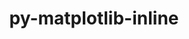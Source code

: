 ---
title: "py-matplotlib-inline"
layout: cache
categories: [package, develop]
meta: {"compilers": ["none"], "num_specs": 131, "num_specs_by_stack": {"data-vis-sdk": 25, "e4s": 62, "e4s-neoverse-v2": 44, "root": 131}, "oss": ["ubuntu20.04", "ubuntu22.04"], "platforms": ["linux"], "stacks": ["data-vis-sdk", "e4s", "e4s-neoverse-v2", "root"], "targets": ["neoverse_v2", "x86_64_v3"], "versions": ["0.1.6"]}
spec_details: [{"compiler": "none", "hash": "2fvzsv6334b3hkxfolydk4iy3wskrxwa", "os": "ubuntu22.04", "platform": "linux", "size": "-", "stacks": ["e4s", "root"], "target": "x86_64_v3", "variants": ["build_system=python_pip"], "versions": ["0.1.6"]}, {"compiler": "none", "hash": "2inarjqa7fxlufig5mt2plb6mhb6roco", "os": "ubuntu20.04", "platform": "linux", "size": "-", "stacks": ["data-vis-sdk", "root"], "target": "x86_64_v3", "variants": ["build_system=python_pip"], "versions": ["0.1.6"]}, {"compiler": "none", "hash": "2jjhnysg5cnly5wzqfh4xot22u7clfj7", "os": "ubuntu22.04", "platform": "linux", "size": "-", "stacks": ["e4s", "root"], "target": "x86_64_v3", "variants": ["build_system=python_pip"], "versions": ["0.1.6"]}, {"compiler": "none", "hash": "2kww2gc4a3goxyg7zbxfwbfcftfhgkoi", "os": "ubuntu22.04", "platform": "linux", "size": "-", "stacks": ["e4s", "root"], "target": "x86_64_v3", "variants": ["build_system=python_pip"], "versions": ["0.1.6"]}, {"compiler": "none", "hash": "2rtplddm2x356zbe4n542qs5chnfp3m5", "os": "ubuntu22.04", "platform": "linux", "size": "-", "stacks": ["e4s-neoverse-v2", "root"], "target": "neoverse_v2", "variants": ["build_system=python_pip"], "versions": ["0.1.6"]}, {"compiler": "none", "hash": "2vfuwowzb6oef4r6vr6omwggxqmarxje", "os": "ubuntu22.04", "platform": "linux", "size": "-", "stacks": ["e4s", "root"], "target": "x86_64_v3", "variants": ["build_system=python_pip"], "versions": ["0.1.6"]}, {"compiler": "none", "hash": "3eeg5ph6u6bmurxmrr72tpteuygrlbce", "os": "ubuntu22.04", "platform": "linux", "size": "-", "stacks": ["e4s", "root"], "target": "x86_64_v3", "variants": ["build_system=python_pip"], "versions": ["0.1.6"]}, {"compiler": "none", "hash": "3go6sccscjmsi6x3xdfbsu2xe4ilrw5n", "os": "ubuntu22.04", "platform": "linux", "size": "-", "stacks": ["e4s", "root"], "target": "x86_64_v3", "variants": ["build_system=python_pip"], "versions": ["0.1.6"]}, {"compiler": "none", "hash": "3i4qfjvo7qrlcb25qpciizg3cprmsfer", "os": "ubuntu22.04", "platform": "linux", "size": "-", "stacks": ["e4s", "root"], "target": "x86_64_v3", "variants": ["build_system=python_pip"], "versions": ["0.1.6"]}, {"compiler": "none", "hash": "4u7ojxvwf77javkidgsduhchekk4b3rh", "os": "ubuntu22.04", "platform": "linux", "size": "-", "stacks": ["e4s", "root"], "target": "x86_64_v3", "variants": ["build_system=python_pip"], "versions": ["0.1.6"]}, {"compiler": "none", "hash": "57pzjr73do6diax7ppgy5icdhreikmpx", "os": "ubuntu20.04", "platform": "linux", "size": "-", "stacks": ["data-vis-sdk", "root"], "target": "x86_64_v3", "variants": ["build_system=python_pip"], "versions": ["0.1.6"]}, {"compiler": "none", "hash": "5asxergplbxx3ishteuqtix2uxqkg5ii", "os": "ubuntu22.04", "platform": "linux", "size": "-", "stacks": ["e4s", "root"], "target": "x86_64_v3", "variants": ["build_system=python_pip"], "versions": ["0.1.6"]}, {"compiler": "none", "hash": "5nc6lwau6dxsofqzp2cn36mqb22ckpr2", "os": "ubuntu22.04", "platform": "linux", "size": "-", "stacks": ["e4s", "root"], "target": "x86_64_v3", "variants": ["build_system=python_pip"], "versions": ["0.1.6"]}, {"compiler": "none", "hash": "5q3liocmjuhtlz6xuzki2w7dt4xjqmf7", "os": "ubuntu22.04", "platform": "linux", "size": "-", "stacks": ["e4s-neoverse-v2", "root"], "target": "neoverse_v2", "variants": ["build_system=python_pip"], "versions": ["0.1.6"]}, {"compiler": "none", "hash": "5tn2orlp5g7qoyq5a566mopffuxb5ywm", "os": "ubuntu22.04", "platform": "linux", "size": "-", "stacks": ["e4s", "root"], "target": "x86_64_v3", "variants": ["build_system=python_pip"], "versions": ["0.1.6"]}, {"compiler": "none", "hash": "66nrfiogda7yrclseuhmadwntzcm7pd3", "os": "ubuntu22.04", "platform": "linux", "size": "-", "stacks": ["e4s-neoverse-v2", "root"], "target": "neoverse_v2", "variants": ["build_system=python_pip"], "versions": ["0.1.6"]}, {"compiler": "none", "hash": "6clh6o3b5s32njudjmk5imyo6ggffewz", "os": "ubuntu20.04", "platform": "linux", "size": "-", "stacks": ["data-vis-sdk", "root"], "target": "x86_64_v3", "variants": ["build_system=python_pip"], "versions": ["0.1.6"]}, {"compiler": "none", "hash": "6ctpmsk4y2f54bhqk2o5i4gl4nytu5cd", "os": "ubuntu22.04", "platform": "linux", "size": "-", "stacks": ["e4s", "root"], "target": "x86_64_v3", "variants": ["build_system=python_pip"], "versions": ["0.1.6"]}, {"compiler": "none", "hash": "6twbmjypn5jiw3yws67yjly6qee2c7sl", "os": "ubuntu22.04", "platform": "linux", "size": "-", "stacks": ["e4s", "root"], "target": "x86_64_v3", "variants": ["build_system=python_pip"], "versions": ["0.1.6"]}, {"compiler": "none", "hash": "6vs7o2kbminkfv7lu3hff5hzd3ertxjn", "os": "ubuntu20.04", "platform": "linux", "size": "-", "stacks": ["data-vis-sdk", "root"], "target": "x86_64_v3", "variants": ["build_system=python_pip"], "versions": ["0.1.6"]}, {"compiler": "none", "hash": "724azq4isfxv24no73loyawaid5tg2by", "os": "ubuntu22.04", "platform": "linux", "size": "-", "stacks": ["e4s-neoverse-v2", "root"], "target": "neoverse_v2", "variants": ["build_system=python_pip"], "versions": ["0.1.6"]}, {"compiler": "none", "hash": "7mknawyxkfvtuotpkjg245ug6xlntsrw", "os": "ubuntu22.04", "platform": "linux", "size": "-", "stacks": ["e4s", "root"], "target": "x86_64_v3", "variants": ["build_system=python_pip"], "versions": ["0.1.6"]}, {"compiler": "none", "hash": "7n45bryzk4pbvlcfyko6z2ccyo5gaxtp", "os": "ubuntu22.04", "platform": "linux", "size": "-", "stacks": ["e4s-neoverse-v2", "root"], "target": "neoverse_v2", "variants": ["build_system=python_pip"], "versions": ["0.1.6"]}, {"compiler": "none", "hash": "7ppelvlp5ypryb7mexqhmh7p7rbwqna5", "os": "ubuntu22.04", "platform": "linux", "size": "-", "stacks": ["e4s", "root"], "target": "x86_64_v3", "variants": ["build_system=python_pip"], "versions": ["0.1.6"]}, {"compiler": "none", "hash": "7rmhwoq5mioee6aonz6fbpkfw2bg77zp", "os": "ubuntu22.04", "platform": "linux", "size": "-", "stacks": ["e4s", "root"], "target": "x86_64_v3", "variants": ["build_system=python_pip"], "versions": ["0.1.6"]}, {"compiler": "none", "hash": "7rqcpbvpdtnggikmz5qiiwtyur72dmua", "os": "ubuntu22.04", "platform": "linux", "size": "-", "stacks": ["e4s", "root"], "target": "x86_64_v3", "variants": ["build_system=python_pip"], "versions": ["0.1.6"]}, {"compiler": "none", "hash": "7ruielharq7fzlbzs5nrb57nxzdiyhca", "os": "ubuntu22.04", "platform": "linux", "size": "-", "stacks": ["e4s", "root"], "target": "x86_64_v3", "variants": ["build_system=python_pip"], "versions": ["0.1.6"]}, {"compiler": "none", "hash": "7s55467ql65eenrmjavamjrcxxnpuavn", "os": "ubuntu22.04", "platform": "linux", "size": "-", "stacks": ["e4s", "root"], "target": "x86_64_v3", "variants": ["build_system=python_pip"], "versions": ["0.1.6"]}, {"compiler": "none", "hash": "a5ed6plntrayyzx4jx3vj4p6hyigu3nn", "os": "ubuntu22.04", "platform": "linux", "size": "-", "stacks": ["e4s-neoverse-v2", "root"], "target": "neoverse_v2", "variants": ["build_system=python_pip"], "versions": ["0.1.6"]}, {"compiler": "none", "hash": "ajf5ctoo5teraanwqlhklkj6otmoetv7", "os": "ubuntu22.04", "platform": "linux", "size": "-", "stacks": ["e4s", "root"], "target": "x86_64_v3", "variants": ["build_system=python_pip"], "versions": ["0.1.6"]}, {"compiler": "none", "hash": "ajxlco4mpl4mtec3tf545ffrpqubew3f", "os": "ubuntu22.04", "platform": "linux", "size": "-", "stacks": ["e4s-neoverse-v2", "root"], "target": "neoverse_v2", "variants": ["build_system=python_pip"], "versions": ["0.1.6"]}, {"compiler": "none", "hash": "bbua4nsxcxjirjtm3wx335yyfk76l2ui", "os": "ubuntu22.04", "platform": "linux", "size": "-", "stacks": ["e4s-neoverse-v2", "root"], "target": "neoverse_v2", "variants": ["build_system=python_pip"], "versions": ["0.1.6"]}, {"compiler": "none", "hash": "bdjwp22iugfoymmrcdmqjphodwkqgztu", "os": "ubuntu20.04", "platform": "linux", "size": "-", "stacks": ["data-vis-sdk", "root"], "target": "x86_64_v3", "variants": ["build_system=python_pip"], "versions": ["0.1.6"]}, {"compiler": "none", "hash": "bhbrbjxu3ctu4mxcytvolq4mqoyogqj2", "os": "ubuntu22.04", "platform": "linux", "size": "-", "stacks": ["e4s-neoverse-v2", "root"], "target": "neoverse_v2", "variants": ["build_system=python_pip"], "versions": ["0.1.6"]}, {"compiler": "none", "hash": "bjxsagtwjt27ekeqc2deobcjbzpvnyc6", "os": "ubuntu22.04", "platform": "linux", "size": "-", "stacks": ["e4s-neoverse-v2", "root"], "target": "neoverse_v2", "variants": ["build_system=python_pip"], "versions": ["0.1.6"]}, {"compiler": "none", "hash": "blwcwrty3mgdkquk3j3mwzg7ea2dcnts", "os": "ubuntu22.04", "platform": "linux", "size": "-", "stacks": ["e4s-neoverse-v2", "root"], "target": "neoverse_v2", "variants": ["build_system=python_pip"], "versions": ["0.1.6"]}, {"compiler": "none", "hash": "cgo5pedvqphj7d4zbbdlcnaz7mhjscta", "os": "ubuntu22.04", "platform": "linux", "size": "-", "stacks": ["e4s-neoverse-v2", "root"], "target": "neoverse_v2", "variants": ["build_system=python_pip"], "versions": ["0.1.6"]}, {"compiler": "none", "hash": "clr76jql7iecsqgeselm7b5ibn7tgqet", "os": "ubuntu22.04", "platform": "linux", "size": "-", "stacks": ["e4s", "root"], "target": "x86_64_v3", "variants": ["build_system=python_pip"], "versions": ["0.1.6"]}, {"compiler": "none", "hash": "cnsxgu5r3rvi7lkxw57p3bo7raoapalm", "os": "ubuntu22.04", "platform": "linux", "size": "-", "stacks": ["e4s", "root"], "target": "x86_64_v3", "variants": ["build_system=python_pip"], "versions": ["0.1.6"]}, {"compiler": "none", "hash": "cyumdnz5fekryvwqbpvw47ngp64jatsk", "os": "ubuntu22.04", "platform": "linux", "size": "-", "stacks": ["e4s-neoverse-v2", "root"], "target": "neoverse_v2", "variants": ["build_system=python_pip"], "versions": ["0.1.6"]}, {"compiler": "none", "hash": "d4apct232z2mpync2xgdaxngjz3c3kgv", "os": "ubuntu20.04", "platform": "linux", "size": "-", "stacks": ["data-vis-sdk", "root"], "target": "x86_64_v3", "variants": ["build_system=python_pip"], "versions": ["0.1.6"]}, {"compiler": "none", "hash": "d5zludydbrhkwg66fy5ixpcr2gpe6hpn", "os": "ubuntu22.04", "platform": "linux", "size": "-", "stacks": ["e4s", "root"], "target": "x86_64_v3", "variants": ["build_system=python_pip"], "versions": ["0.1.6"]}, {"compiler": "none", "hash": "d6mel5nfwqyx76ccfwpunahzgcj47ngz", "os": "ubuntu22.04", "platform": "linux", "size": "-", "stacks": ["e4s-neoverse-v2", "root"], "target": "neoverse_v2", "variants": ["build_system=python_pip"], "versions": ["0.1.6"]}, {"compiler": "none", "hash": "dsaxnpefjg7qdln5i4cayul264jpquxp", "os": "ubuntu20.04", "platform": "linux", "size": "-", "stacks": ["data-vis-sdk", "root"], "target": "x86_64_v3", "variants": ["build_system=python_pip"], "versions": ["0.1.6"]}, {"compiler": "none", "hash": "efeiritlaypbfd6lyhxlx2buhbch5u4m", "os": "ubuntu22.04", "platform": "linux", "size": "-", "stacks": ["e4s", "root"], "target": "x86_64_v3", "variants": ["build_system=python_pip"], "versions": ["0.1.6"]}, {"compiler": "none", "hash": "ejng3zhrnjc6b662y2zixdydjlpqk7sw", "os": "ubuntu20.04", "platform": "linux", "size": "-", "stacks": ["data-vis-sdk", "root"], "target": "x86_64_v3", "variants": ["build_system=python_pip"], "versions": ["0.1.6"]}, {"compiler": "none", "hash": "ekz4uxpf74a65sf4dlfbqse2dftda3zr", "os": "ubuntu20.04", "platform": "linux", "size": "-", "stacks": ["data-vis-sdk", "root"], "target": "x86_64_v3", "variants": ["build_system=python_pip"], "versions": ["0.1.6"]}, {"compiler": "none", "hash": "f25mloimldcex4hqdfj3iuaesbri7mvd", "os": "ubuntu20.04", "platform": "linux", "size": "-", "stacks": ["data-vis-sdk", "root"], "target": "x86_64_v3", "variants": ["build_system=python_pip"], "versions": ["0.1.6"]}, {"compiler": "none", "hash": "f2py6gsx76ph2ypzob3rrfynjji5qxlt", "os": "ubuntu22.04", "platform": "linux", "size": "-", "stacks": ["e4s-neoverse-v2", "root"], "target": "neoverse_v2", "variants": ["build_system=python_pip"], "versions": ["0.1.6"]}, {"compiler": "none", "hash": "fbeveuxumq6pngbsjr2hdgddt56i7oey", "os": "ubuntu22.04", "platform": "linux", "size": "-", "stacks": ["e4s-neoverse-v2", "root"], "target": "neoverse_v2", "variants": ["build_system=python_pip"], "versions": ["0.1.6"]}, {"compiler": "none", "hash": "fjassffzkxiuzjojpf6hep2gv2xzi73o", "os": "ubuntu22.04", "platform": "linux", "size": "-", "stacks": ["e4s-neoverse-v2", "root"], "target": "neoverse_v2", "variants": ["build_system=python_pip"], "versions": ["0.1.6"]}, {"compiler": "none", "hash": "fmg2yu23svv6sqoxypgfwhiejmfoymnr", "os": "ubuntu22.04", "platform": "linux", "size": "-", "stacks": ["e4s", "root"], "target": "x86_64_v3", "variants": ["build_system=python_pip"], "versions": ["0.1.6"]}, {"compiler": "none", "hash": "fn7aksynre7ryzpu53rnysbybroodiql", "os": "ubuntu22.04", "platform": "linux", "size": "-", "stacks": ["e4s-neoverse-v2", "root"], "target": "neoverse_v2", "variants": ["build_system=python_pip"], "versions": ["0.1.6"]}, {"compiler": "none", "hash": "fnjwgn4ehketxkc5hlg5tdmygxtbfsra", "os": "ubuntu22.04", "platform": "linux", "size": "-", "stacks": ["e4s", "root"], "target": "x86_64_v3", "variants": ["build_system=python_pip"], "versions": ["0.1.6"]}, {"compiler": "none", "hash": "frkubhokdbv7vnkzsxasaupxq7q43ra4", "os": "ubuntu22.04", "platform": "linux", "size": "-", "stacks": ["e4s", "root"], "target": "x86_64_v3", "variants": ["build_system=python_pip"], "versions": ["0.1.6"]}, {"compiler": "none", "hash": "g22wqlnd5lpphjnajkadqp5e6nr6juxy", "os": "ubuntu20.04", "platform": "linux", "size": "-", "stacks": ["data-vis-sdk", "root"], "target": "x86_64_v3", "variants": ["build_system=python_pip"], "versions": ["0.1.6"]}, {"compiler": "none", "hash": "g6tz2qbk4s3qpaizyrmjs2lyqz6wfnh3", "os": "ubuntu22.04", "platform": "linux", "size": "-", "stacks": ["e4s-neoverse-v2", "root"], "target": "neoverse_v2", "variants": ["build_system=python_pip"], "versions": ["0.1.6"]}, {"compiler": "none", "hash": "gktj2bxpi5w5echyvsfrkqefy4o5lb2r", "os": "ubuntu22.04", "platform": "linux", "size": "-", "stacks": ["e4s", "root"], "target": "x86_64_v3", "variants": ["build_system=python_pip"], "versions": ["0.1.6"]}, {"compiler": "none", "hash": "gpshz3ksrhlt45mlslmn4lextdtsio4w", "os": "ubuntu20.04", "platform": "linux", "size": "-", "stacks": ["data-vis-sdk", "root"], "target": "x86_64_v3", "variants": ["build_system=python_pip"], "versions": ["0.1.6"]}, {"compiler": "none", "hash": "gsb4efzf6hhanefoli6z54zlhw6ixion", "os": "ubuntu22.04", "platform": "linux", "size": "-", "stacks": ["e4s-neoverse-v2", "root"], "target": "neoverse_v2", "variants": ["build_system=python_pip"], "versions": ["0.1.6"]}, {"compiler": "none", "hash": "h3en5wcojnbesvaf75myhwx4mfdgsmfh", "os": "ubuntu22.04", "platform": "linux", "size": "-", "stacks": ["e4s", "root"], "target": "x86_64_v3", "variants": ["build_system=python_pip"], "versions": ["0.1.6"]}, {"compiler": "none", "hash": "h6dxybobwns42lqqgx6yh67wziu2yuzc", "os": "ubuntu20.04", "platform": "linux", "size": "-", "stacks": ["data-vis-sdk", "root"], "target": "x86_64_v3", "variants": ["build_system=python_pip"], "versions": ["0.1.6"]}, {"compiler": "none", "hash": "hjcimaby6vxytylwkjsbmce3o5x6xchs", "os": "ubuntu22.04", "platform": "linux", "size": "-", "stacks": ["e4s-neoverse-v2", "root"], "target": "neoverse_v2", "variants": ["build_system=python_pip"], "versions": ["0.1.6"]}, {"compiler": "none", "hash": "hwas5mwoq34osk7kbhkwwzrut4fhvh42", "os": "ubuntu20.04", "platform": "linux", "size": "-", "stacks": ["data-vis-sdk", "root"], "target": "x86_64_v3", "variants": ["build_system=python_pip"], "versions": ["0.1.6"]}, {"compiler": "none", "hash": "i4yedcxbitsizvdhppmsdcaexib3b25q", "os": "ubuntu22.04", "platform": "linux", "size": "-", "stacks": ["e4s", "root"], "target": "x86_64_v3", "variants": ["build_system=python_pip"], "versions": ["0.1.6"]}, {"compiler": "none", "hash": "i5r7ynttnsgeg4s3zczmy3s2qp62cieb", "os": "ubuntu20.04", "platform": "linux", "size": "-", "stacks": ["data-vis-sdk", "root"], "target": "x86_64_v3", "variants": ["build_system=python_pip"], "versions": ["0.1.6"]}, {"compiler": "none", "hash": "i66luu2lct4gr4brrhidvx4aup7nbmw7", "os": "ubuntu22.04", "platform": "linux", "size": "-", "stacks": ["e4s", "root"], "target": "x86_64_v3", "variants": ["build_system=python_pip"], "versions": ["0.1.6"]}, {"compiler": "none", "hash": "ifwihe6stzpvoa3lejuyfungfdphvihl", "os": "ubuntu22.04", "platform": "linux", "size": "-", "stacks": ["e4s", "root"], "target": "x86_64_v3", "variants": ["build_system=python_pip"], "versions": ["0.1.6"]}, {"compiler": "none", "hash": "iqelwmztwui4luuxoqfsluliibrvr3ia", "os": "ubuntu22.04", "platform": "linux", "size": "-", "stacks": ["e4s", "root"], "target": "x86_64_v3", "variants": ["build_system=python_pip"], "versions": ["0.1.6"]}, {"compiler": "none", "hash": "iqurwswimtifdvtnom33zsfjlyzvqdoa", "os": "ubuntu20.04", "platform": "linux", "size": "-", "stacks": ["data-vis-sdk", "root"], "target": "x86_64_v3", "variants": ["build_system=python_pip"], "versions": ["0.1.6"]}, {"compiler": "none", "hash": "itg4yakxpkbvoqscijleerskq4d4xgl4", "os": "ubuntu22.04", "platform": "linux", "size": "-", "stacks": ["e4s-neoverse-v2", "root"], "target": "neoverse_v2", "variants": ["build_system=python_pip"], "versions": ["0.1.6"]}, {"compiler": "none", "hash": "jm6pmkufpi7ljmu6edwnyb6yiimoeowr", "os": "ubuntu22.04", "platform": "linux", "size": "-", "stacks": ["e4s-neoverse-v2", "root"], "target": "neoverse_v2", "variants": ["build_system=python_pip"], "versions": ["0.1.6"]}, {"compiler": "none", "hash": "jxchahltb7qekkzmkkcy3l4vpcclkrpv", "os": "ubuntu20.04", "platform": "linux", "size": "-", "stacks": ["data-vis-sdk", "root"], "target": "x86_64_v3", "variants": ["build_system=python_pip"], "versions": ["0.1.6"]}, {"compiler": "none", "hash": "jxrly7ccvx3irtdaurt63u3smycuwutm", "os": "ubuntu22.04", "platform": "linux", "size": "-", "stacks": ["e4s-neoverse-v2", "root"], "target": "neoverse_v2", "variants": ["build_system=python_pip"], "versions": ["0.1.6"]}, {"compiler": "none", "hash": "k6exxcspxpmginfimeawufodnfe3w5o3", "os": "ubuntu22.04", "platform": "linux", "size": "-", "stacks": ["e4s-neoverse-v2", "root"], "target": "neoverse_v2", "variants": ["build_system=python_pip"], "versions": ["0.1.6"]}, {"compiler": "none", "hash": "khzqfqhotpbwue23tvcyd6kgfl363wmt", "os": "ubuntu22.04", "platform": "linux", "size": "-", "stacks": ["e4s-neoverse-v2", "root"], "target": "neoverse_v2", "variants": ["build_system=python_pip"], "versions": ["0.1.6"]}, {"compiler": "none", "hash": "komo3soe5zrfk43wumzsjqq3ezdrkqnv", "os": "ubuntu22.04", "platform": "linux", "size": "-", "stacks": ["e4s-neoverse-v2", "root"], "target": "neoverse_v2", "variants": ["build_system=python_pip"], "versions": ["0.1.6"]}, {"compiler": "none", "hash": "kouvetdmec5nydbxdhl7uhl7otbgm2xy", "os": "ubuntu22.04", "platform": "linux", "size": "-", "stacks": ["e4s-neoverse-v2", "root"], "target": "neoverse_v2", "variants": ["build_system=python_pip"], "versions": ["0.1.6"]}, {"compiler": "none", "hash": "kvfgurao3mbso7afpel65tctwsapegdm", "os": "ubuntu22.04", "platform": "linux", "size": "-", "stacks": ["e4s", "root"], "target": "x86_64_v3", "variants": ["build_system=python_pip"], "versions": ["0.1.6"]}, {"compiler": "none", "hash": "kynvvqaimxvib7bsav74ugwqyignhus7", "os": "ubuntu20.04", "platform": "linux", "size": "-", "stacks": ["data-vis-sdk", "root"], "target": "x86_64_v3", "variants": ["build_system=python_pip"], "versions": ["0.1.6"]}, {"compiler": "none", "hash": "lpe6sn6g3e4pq2mviqulujt2bijehyai", "os": "ubuntu22.04", "platform": "linux", "size": "-", "stacks": ["e4s-neoverse-v2", "root"], "target": "neoverse_v2", "variants": ["build_system=python_pip"], "versions": ["0.1.6"]}, {"compiler": "none", "hash": "lqyf32uh65xrhyds57f4zrqpvqdgdpit", "os": "ubuntu22.04", "platform": "linux", "size": "-", "stacks": ["e4s", "root"], "target": "x86_64_v3", "variants": ["build_system=python_pip"], "versions": ["0.1.6"]}, {"compiler": "none", "hash": "lum7vlzobnxcy337i543hi2rg56w3mps", "os": "ubuntu22.04", "platform": "linux", "size": "-", "stacks": ["e4s", "root"], "target": "x86_64_v3", "variants": ["build_system=python_pip"], "versions": ["0.1.6"]}, {"compiler": "none", "hash": "ly7icc2slum6cm6qbza3zu6vdhyre2tz", "os": "ubuntu22.04", "platform": "linux", "size": "-", "stacks": ["e4s-neoverse-v2", "root"], "target": "neoverse_v2", "variants": ["build_system=python_pip"], "versions": ["0.1.6"]}, {"compiler": "none", "hash": "lzq76vxuw7kchrlwsvagvz4cmdwpmxel", "os": "ubuntu22.04", "platform": "linux", "size": "-", "stacks": ["e4s-neoverse-v2", "root"], "target": "neoverse_v2", "variants": ["build_system=python_pip"], "versions": ["0.1.6"]}, {"compiler": "none", "hash": "m5dp2ybrxqk6jygmtse7e2ioeo7r4eqa", "os": "ubuntu20.04", "platform": "linux", "size": "-", "stacks": ["data-vis-sdk", "root"], "target": "x86_64_v3", "variants": ["build_system=python_pip"], "versions": ["0.1.6"]}, {"compiler": "none", "hash": "mmmwksiui4d6vm26n2gv7vscxammb4ru", "os": "ubuntu22.04", "platform": "linux", "size": "-", "stacks": ["e4s", "root"], "target": "x86_64_v3", "variants": ["build_system=python_pip"], "versions": ["0.1.6"]}, {"compiler": "none", "hash": "mxddysyw7ohkndq7y7cbcpwefwioaiia", "os": "ubuntu22.04", "platform": "linux", "size": "-", "stacks": ["e4s", "root"], "target": "x86_64_v3", "variants": ["build_system=python_pip"], "versions": ["0.1.6"]}, {"compiler": "none", "hash": "n7slsdhz32an4ssejqj2rmh2uuhdf35p", "os": "ubuntu20.04", "platform": "linux", "size": "-", "stacks": ["data-vis-sdk", "root"], "target": "x86_64_v3", "variants": ["build_system=python_pip"], "versions": ["0.1.6"]}, {"compiler": "none", "hash": "nfoymssevuaddpadx4lku2cacgr4idgq", "os": "ubuntu22.04", "platform": "linux", "size": "-", "stacks": ["e4s", "root"], "target": "x86_64_v3", "variants": ["build_system=python_pip"], "versions": ["0.1.6"]}, {"compiler": "none", "hash": "o3nw44soddhuyhdnj5yquj4bmw7hhloz", "os": "ubuntu22.04", "platform": "linux", "size": "-", "stacks": ["e4s", "root"], "target": "x86_64_v3", "variants": ["build_system=python_pip"], "versions": ["0.1.6"]}, {"compiler": "none", "hash": "o7a6zo7mhrxu3tm44isxukklfzylds6s", "os": "ubuntu22.04", "platform": "linux", "size": "-", "stacks": ["e4s", "root"], "target": "x86_64_v3", "variants": ["build_system=python_pip"], "versions": ["0.1.6"]}, {"compiler": "none", "hash": "o7cuqahcftrz34dkj22ltikkghxb4g4u", "os": "ubuntu20.04", "platform": "linux", "size": "-", "stacks": ["data-vis-sdk", "root"], "target": "x86_64_v3", "variants": ["build_system=python_pip"], "versions": ["0.1.6"]}, {"compiler": "none", "hash": "pce3fmbn2lfprhix22yqqkyh2jyvpahx", "os": "ubuntu20.04", "platform": "linux", "size": "-", "stacks": ["data-vis-sdk", "root"], "target": "x86_64_v3", "variants": ["build_system=python_pip"], "versions": ["0.1.6"]}, {"compiler": "none", "hash": "pzabc2gd7wllih42uh3j7t5jjyub3ns6", "os": "ubuntu22.04", "platform": "linux", "size": "-", "stacks": ["e4s-neoverse-v2", "root"], "target": "neoverse_v2", "variants": ["build_system=python_pip"], "versions": ["0.1.6"]}, {"compiler": "none", "hash": "q25sckjhqexmmft2rqlxmz3bms24halp", "os": "ubuntu22.04", "platform": "linux", "size": "-", "stacks": ["e4s", "root"], "target": "x86_64_v3", "variants": ["build_system=python_pip"], "versions": ["0.1.6"]}, {"compiler": "none", "hash": "q4filud5y3bxymtkmb6egdpp36rjmglh", "os": "ubuntu22.04", "platform": "linux", "size": "-", "stacks": ["e4s-neoverse-v2", "root"], "target": "neoverse_v2", "variants": ["build_system=python_pip"], "versions": ["0.1.6"]}, {"compiler": "none", "hash": "q7zjk6vcesdr62upirrwh5lo5yhn3qoo", "os": "ubuntu22.04", "platform": "linux", "size": "-", "stacks": ["e4s-neoverse-v2", "root"], "target": "neoverse_v2", "variants": ["build_system=python_pip"], "versions": ["0.1.6"]}, {"compiler": "none", "hash": "qk4avznecwluu3peuaoj325yn5vvvk3b", "os": "ubuntu22.04", "platform": "linux", "size": "-", "stacks": ["e4s-neoverse-v2", "root"], "target": "neoverse_v2", "variants": ["build_system=python_pip"], "versions": ["0.1.6"]}, {"compiler": "none", "hash": "qkjmj547fnmb4x3bbu2c43utbvisu7tx", "os": "ubuntu22.04", "platform": "linux", "size": "-", "stacks": ["e4s", "root"], "target": "x86_64_v3", "variants": ["build_system=python_pip"], "versions": ["0.1.6"]}, {"compiler": "none", "hash": "qvmjhd77bc4wlbsw3azoztbojtl66ciq", "os": "ubuntu22.04", "platform": "linux", "size": "-", "stacks": ["e4s", "root"], "target": "x86_64_v3", "variants": ["build_system=python_pip"], "versions": ["0.1.6"]}, {"compiler": "none", "hash": "qvypq4rtr525qzgsrnm2m3esbt7sf7ny", "os": "ubuntu22.04", "platform": "linux", "size": "-", "stacks": ["e4s", "root"], "target": "x86_64_v3", "variants": ["build_system=python_pip"], "versions": ["0.1.6"]}, {"compiler": "none", "hash": "r2sli62r5rry5wtzzky5qjchbtsqhmff", "os": "ubuntu22.04", "platform": "linux", "size": "-", "stacks": ["e4s", "root"], "target": "x86_64_v3", "variants": ["build_system=python_pip"], "versions": ["0.1.6"]}, {"compiler": "none", "hash": "rb2gwwxeyq5vveuzkwq3uvufnk4jc6dp", "os": "ubuntu22.04", "platform": "linux", "size": "-", "stacks": ["e4s-neoverse-v2", "root"], "target": "neoverse_v2", "variants": ["build_system=python_pip"], "versions": ["0.1.6"]}, {"compiler": "none", "hash": "rdaocvffh4p2w7fw6flim7cfrsl25xao", "os": "ubuntu22.04", "platform": "linux", "size": "-", "stacks": ["e4s", "root"], "target": "x86_64_v3", "variants": ["build_system=python_pip"], "versions": ["0.1.6"]}, {"compiler": "none", "hash": "ri2plczjtpvoakg4gouum3hliobqgpyz", "os": "ubuntu22.04", "platform": "linux", "size": "-", "stacks": ["e4s", "root"], "target": "x86_64_v3", "variants": ["build_system=python_pip"], "versions": ["0.1.6"]}, {"compiler": "none", "hash": "rndgklh4mlwqhegped4t5z6dxl2wxuh5", "os": "ubuntu22.04", "platform": "linux", "size": "-", "stacks": ["e4s", "root"], "target": "x86_64_v3", "variants": ["build_system=python_pip"], "versions": ["0.1.6"]}, {"compiler": "none", "hash": "sqsp5n63rvfeokmydqwqrhf5xgfwcrsq", "os": "ubuntu20.04", "platform": "linux", "size": "-", "stacks": ["data-vis-sdk", "root"], "target": "x86_64_v3", "variants": ["build_system=python_pip"], "versions": ["0.1.6"]}, {"compiler": "none", "hash": "tcfxsdkxzcyojh46jdwdfqw6gdezdyiw", "os": "ubuntu22.04", "platform": "linux", "size": "-", "stacks": ["e4s", "root"], "target": "x86_64_v3", "variants": ["build_system=python_pip"], "versions": ["0.1.6"]}, {"compiler": "none", "hash": "tjeel6abpuirvv2nqzmvr2xsjkiyyorl", "os": "ubuntu20.04", "platform": "linux", "size": "-", "stacks": ["data-vis-sdk", "root"], "target": "x86_64_v3", "variants": ["build_system=python_pip"], "versions": ["0.1.6"]}, {"compiler": "none", "hash": "tlmmliq6etqexckcf3vojoiau36aqrai", "os": "ubuntu22.04", "platform": "linux", "size": "-", "stacks": ["e4s", "root"], "target": "x86_64_v3", "variants": ["build_system=python_pip"], "versions": ["0.1.6"]}, {"compiler": "none", "hash": "u6wfbztbppb72jxadbioibksxv6sewt2", "os": "ubuntu22.04", "platform": "linux", "size": "-", "stacks": ["e4s-neoverse-v2", "root"], "target": "neoverse_v2", "variants": ["build_system=python_pip"], "versions": ["0.1.6"]}, {"compiler": "none", "hash": "u7m26kmgituislqovum4eb7zb4o25uk4", "os": "ubuntu22.04", "platform": "linux", "size": "-", "stacks": ["e4s", "root"], "target": "x86_64_v3", "variants": ["build_system=python_pip"], "versions": ["0.1.6"]}, {"compiler": "none", "hash": "uhxaxc3y7fjhjbin77btvv7mwscdeht7", "os": "ubuntu22.04", "platform": "linux", "size": "-", "stacks": ["e4s", "root"], "target": "x86_64_v3", "variants": ["build_system=python_pip"], "versions": ["0.1.6"]}, {"compiler": "none", "hash": "v6npn3hlrs4grrqq5xtnsvvisg42hban", "os": "ubuntu22.04", "platform": "linux", "size": "-", "stacks": ["e4s-neoverse-v2", "root"], "target": "neoverse_v2", "variants": ["build_system=python_pip"], "versions": ["0.1.6"]}, {"compiler": "none", "hash": "vcwlgdq4qh7q7svdi3hmdpmbnnu74z4z", "os": "ubuntu22.04", "platform": "linux", "size": "-", "stacks": ["e4s", "root"], "target": "x86_64_v3", "variants": ["build_system=python_pip"], "versions": ["0.1.6"]}, {"compiler": "none", "hash": "viyu33kikdtwt5jlf67xdxak55ywu2si", "os": "ubuntu22.04", "platform": "linux", "size": "-", "stacks": ["e4s-neoverse-v2", "root"], "target": "neoverse_v2", "variants": ["build_system=python_pip"], "versions": ["0.1.6"]}, {"compiler": "none", "hash": "vk34wsofpbuuj3crtde3pkbydtocuios", "os": "ubuntu22.04", "platform": "linux", "size": "-", "stacks": ["e4s", "root"], "target": "x86_64_v3", "variants": ["build_system=python_pip"], "versions": ["0.1.6"]}, {"compiler": "none", "hash": "wqdz2daykedmughlp5pvaceeqdd2eupm", "os": "ubuntu22.04", "platform": "linux", "size": "-", "stacks": ["e4s", "root"], "target": "x86_64_v3", "variants": ["build_system=python_pip"], "versions": ["0.1.6"]}, {"compiler": "none", "hash": "x64wg5x4h56gibt5vprvugvfznxq3dbu", "os": "ubuntu22.04", "platform": "linux", "size": "-", "stacks": ["e4s-neoverse-v2", "root"], "target": "neoverse_v2", "variants": ["build_system=python_pip"], "versions": ["0.1.6"]}, {"compiler": "none", "hash": "x7aiyoferzqvqs775vwbpdm4q5cqpfdi", "os": "ubuntu22.04", "platform": "linux", "size": "-", "stacks": ["e4s", "root"], "target": "x86_64_v3", "variants": ["build_system=python_pip"], "versions": ["0.1.6"]}, {"compiler": "none", "hash": "x7onjq27w3cl4nxmirx6uyoxnbc2zotb", "os": "ubuntu22.04", "platform": "linux", "size": "-", "stacks": ["e4s-neoverse-v2", "root"], "target": "neoverse_v2", "variants": ["build_system=python_pip"], "versions": ["0.1.6"]}, {"compiler": "none", "hash": "xasgqy746efensxrlqpnlwdp5q6k7dbo", "os": "ubuntu22.04", "platform": "linux", "size": "-", "stacks": ["e4s-neoverse-v2", "root"], "target": "neoverse_v2", "variants": ["build_system=python_pip"], "versions": ["0.1.6"]}, {"compiler": "none", "hash": "xk75uqafc3e3kkl6yy6zphyeflppzlwb", "os": "ubuntu22.04", "platform": "linux", "size": "-", "stacks": ["e4s-neoverse-v2", "root"], "target": "neoverse_v2", "variants": ["build_system=python_pip"], "versions": ["0.1.6"]}, {"compiler": "none", "hash": "xvt2gxk27revhkecapjyffkstkw37wiy", "os": "ubuntu22.04", "platform": "linux", "size": "-", "stacks": ["e4s", "root"], "target": "x86_64_v3", "variants": ["build_system=python_pip"], "versions": ["0.1.6"]}, {"compiler": "none", "hash": "yoaimkvn6mow25qij7eb5bhu6kyut2wi", "os": "ubuntu22.04", "platform": "linux", "size": "-", "stacks": ["e4s-neoverse-v2", "root"], "target": "neoverse_v2", "variants": ["build_system=python_pip"], "versions": ["0.1.6"]}, {"compiler": "none", "hash": "ytr6c3u7bm7h3y6mx55c2lrlxjhfawxs", "os": "ubuntu22.04", "platform": "linux", "size": "-", "stacks": ["e4s", "root"], "target": "x86_64_v3", "variants": ["build_system=python_pip"], "versions": ["0.1.6"]}, {"compiler": "none", "hash": "yxmhtuu6p52wryrofzd6337jjgaaf4vb", "os": "ubuntu22.04", "platform": "linux", "size": "-", "stacks": ["e4s", "root"], "target": "x86_64_v3", "variants": ["build_system=python_pip"], "versions": ["0.1.6"]}, {"compiler": "none", "hash": "zbunhqddbyxnr5myq7nhx56rphzu7n3t", "os": "ubuntu20.04", "platform": "linux", "size": "-", "stacks": ["data-vis-sdk", "root"], "target": "x86_64_v3", "variants": ["build_system=python_pip"], "versions": ["0.1.6"]}, {"compiler": "none", "hash": "zj764ghsqvlhahkod7poauqzwetuiwhk", "os": "ubuntu22.04", "platform": "linux", "size": "-", "stacks": ["e4s", "root"], "target": "x86_64_v3", "variants": ["build_system=python_pip"], "versions": ["0.1.6"]}, {"compiler": "none", "hash": "zosxmihyjxqw5ai6ima5ueyppgc5cngi", "os": "ubuntu22.04", "platform": "linux", "size": "-", "stacks": ["e4s", "root"], "target": "x86_64_v3", "variants": ["build_system=python_pip"], "versions": ["0.1.6"]}]
---